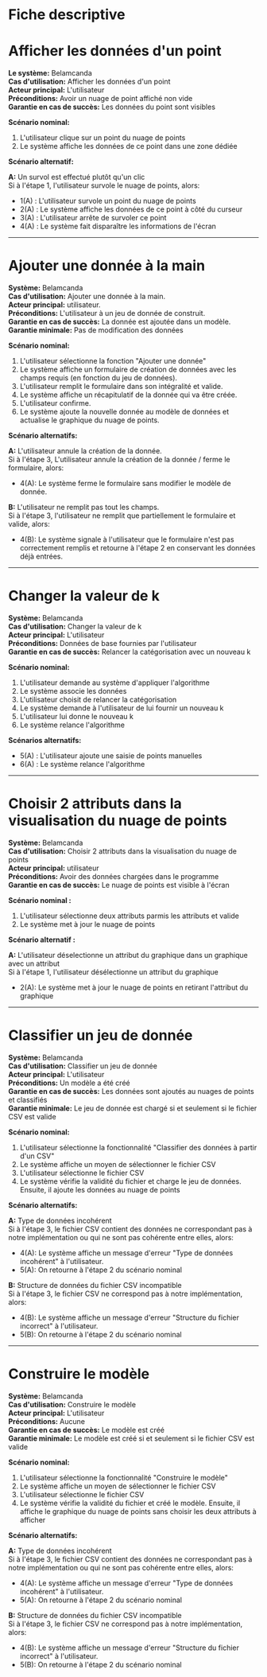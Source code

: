 # **Fiche descriptive**

# Afficher les données d'un point

**Le système:** Belamcanda \
**Cas d'utilisation:** Afficher les données d'un point \
**Acteur principal:** L'utilisateur \
**Préconditions:** Avoir un nuage de point affiché non vide \
**Garantie en cas de succès:** Les données du point sont visibles

**Scénario nominal:**

1. L'utilisateur clique sur un point du nuage de points 
2. Le système affiche les données de ce point dans une zone dédiée 

**Scénario alternatif:**

**A:** Un survol est effectué plutôt qu'un clic \
Si à l'étape 1, l'utilisateur survole le nuage de points, alors:
* 1(A) : L'utilisateur survole un point du nuage de points 
* 2(A) : Le système  affiche les données de ce point à côté du curseur 
* 3(A) : L'utilisateur arrête de survoler ce point 
* 4(A) : Le système fait disparaître les informations de l'écran 

---

# Ajouter une donnée à la main

**Système:** Belamcanda \
**Cas d'utilisation:** Ajouter une donnée à la main. \
**Acteur principal:** utilisateur. \
**Préconditions:** L'utilisateur à un jeu de donnée de construit. \
**Garantie en cas de succès:** La donnée est ajoutée dans un modèle. \
**Garantie minimale:** Pas de modification des données

**Scénario nominal:**

1. L'utilisateur sélectionne la fonction "Ajouter une donnée"
2. Le système affiche un formulaire de création de données avec les champs requis (en fonction du jeu de données).
3. L'utilisateur remplit le formulaire dans son intégralité et valide.
4. Le système affiche un récapitulatif de la donnée qui va être créée.
5. L'utilisateur confirme.
6. Le système ajoute la nouvelle donnée au modèle de données et actualise le graphique du nuage de points.

**Scénario alternatifs:**

**A:** L'utilisateur annule la création de la donnée. \
Si à l'étape 3, L'utilisateur annule la création de la donnée / ferme le formulaire, alors:
* 4(A): Le système ferme le formulaire sans modifier le modèle de donnée.

**B:** L'utilisateur ne remplit pas tout les champs. \
Si à l'étape 3, l'utilisateur ne remplit que partiellement le formulaire et valide, alors:
* 4(B): Le système signale à l'utilisateur que le formulaire n'est pas correctement remplis et retourne à l'étape 2 en conservant les données déjà entrées.

---

# Changer la valeur de k

**Système:** Belamcanda \
**Cas d'utilisation:** Changer la valeur de k \
**Acteur principal:** L'utilisateur \
**Préconditions:** Données de base fournies par l'utilisateur \
**Garantie en cas de succès:** Relancer la catégorisation avec un nouveau k

**Scénario nominal:**

1. L'utilisateur demande au système d'appliquer l'algorithme
2. Le système associe les données 
3. L'utilisateur choisit de relancer la catégorisation
4. Le système demande à l'utilisateur de lui fournir un nouveau k
5. L'utilisateur lui donne le nouveau k
6. Le système relance l'algorithme

**Scénarios alternatifs:**

* 5(A) : L'utilisateur ajoute une saisie de points manuelles
* 6(A) : Le système relance l'algorithme

---

# Choisir 2 attributs dans la visualisation du nuage de points

**Système:** Belamcanda \
**Cas d'utilisation:** Choisir 2 attributs dans la visualisation du nuage de points \
**Acteur principal:** utilisateur \
**Préconditions:** Avoir des données chargées dans le programme \
**Garantie en cas de succès:** Le nuage de points est visible à l'écran

**Scénario nominal :**

1. L'utilisateur sélectionne deux attributs parmis les attributs et valide
2. Le système met à jour le nuage de points 

**Scénario alternatif :** 

**A:** L'utilisateur déselectionne un attribut du graphique dans un graphique avec un attribut \
Si à l'étape 1, l'utilisateur désélectionne un attribut du graphique
* 2(A): Le système met à jour le nuage de points en retirant l'attribut du graphique

---

# Classifier un jeu de donnée

**Système:** Belamcanda \
**Cas d'utilisation:** Classifier un jeu de donnée \
**Acteur principal:** L'utilisateur \
**Préconditions:** Un modèle a été créé \
**Garantie en cas de succès:** Les données sont ajoutés au nuages de points et classifiés \
**Garantie minimale:** Le jeu de donnée est chargé si et seulement si le fichier CSV est valide

**Scénario nominal:**

1. L'utilisateur sélectionne la fonctionnalité "Classifier des données à partir d'un CSV"
2. Le système affiche un moyen de sélectionner le fichier CSV
3. L'utilisateur sélectionne le fichier CSV
4. Le système vérifie la validité du fichier et charge le jeu de données. Ensuite, il ajoute les données au nuage de points

**Scénario alternatifs:**

**A:** Type de données incohérent \
Si à l'étape 3, le fichier CSV contient des données ne correspondant pas à notre implémentation ou qui ne sont pas cohérente entre elles, alors:
* 4(A): Le système affiche un message d'erreur "Type de données incohérent" à l'utilisateur.
* 5(A): On retourne à l'étape 2 du scénario nominal 

**B:** Structure de données du fichier CSV incompatible \
Si à l'étape 3, le fichier CSV ne correspond pas à notre implémentation, alors:
* 4(B): Le système affiche un message d'erreur "Structure du fichier incorrect" à l'utilisateur.
* 5(B): On retourne à l'étape 2 du scénario nominal

---

# Construire le modèle

**Système:** Belamcanda \
**Cas d'utilisation:** Construire le modèle \
**Acteur principal:** L'utilisateur \
**Préconditions:** Aucune \
**Garantie en cas de succès:** Le modèle est créé \
**Garantie minimale:** Le modèle est créé si et seulement si le fichier CSV est valide

**Scénario nominal:**

1. L'utilisateur sélectionne la fonctionnalité "Construire le modèle"
2. Le système affiche un moyen de sélectionner le fichier CSV
3. L'utilisateur sélectionne le fichier CSV
4. Le système vérifie la validité du fichier et créé le modèle. Ensuite, il affiche le graphique du nuage de points sans choisir les deux attributs à afficher

**Scénario alternatifs:**

**A:** Type de données incohérent \
Si à l'étape 3, le fichier CSV contient des données ne correspondant pas à notre implémentation ou qui ne sont pas cohérente entre elles, alors:
* 4(A): Le système affiche un message d'erreur "Type de données incohérent" à l'utilisateur.
* 5(A): On retourne à l'étape 2 du scénario nominal 

**B:** Structure de données du fichier CSV incompatible \
Si à l'étape 3, le fichier CSV ne correspond pas à notre implémentation, alors:
* 4(B): Le système affiche un message d'erreur "Structure du fichier incorrect" à l'utilisateur.
* 5(B): On retourne à l'étape 2 du scénario nominal
